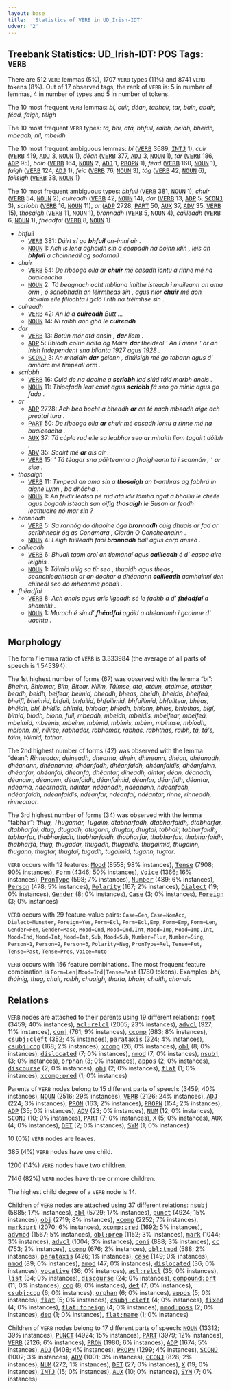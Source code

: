 ```yaml
---
layout: base
title:  'Statistics of VERB in UD_Irish-IDT'
udver: '2'
---
```


## Treebank Statistics: UD_Irish-IDT: POS Tags: `VERB`

There are 512 `VERB` lemmas (5%), 1707 `VERB` types (11%) and 8741 `VERB` tokens (8%).
Out of 17 observed tags, the rank of `VERB` is: 5 in number of lemmas, 4 in number of types and 5 in number of tokens.

The 10 most frequent `VERB` lemmas: <em>bí, cuir, déan, tabhair, tar, bain, abair, féad, faigh, téigh</em>

The 10 most frequent `VERB` types:  <em>tá, bhí, atá, bhfuil, raibh, beidh, bheidh, mbeadh, níl, mbeidh</em>

The 10 most frequent ambiguous lemmas: <em>bí</em> (<tt><a href="ga_idt-pos-VERB.html">VERB</a></tt> 3689, <tt><a href="ga_idt-pos-INTJ.html">INTJ</a></tt> 1), <em>cuir</em> (<tt><a href="ga_idt-pos-VERB.html">VERB</a></tt> 419, <tt><a href="ga_idt-pos-ADJ.html">ADJ</a></tt> 3, <tt><a href="ga_idt-pos-NOUN.html">NOUN</a></tt> 1), <em>déan</em> (<tt><a href="ga_idt-pos-VERB.html">VERB</a></tt> 377, <tt><a href="ga_idt-pos-ADJ.html">ADJ</a></tt> 3, <tt><a href="ga_idt-pos-NOUN.html">NOUN</a></tt> 1), <em>tar</em> (<tt><a href="ga_idt-pos-VERB.html">VERB</a></tt> 186, <tt><a href="ga_idt-pos-ADP.html">ADP</a></tt> 95), <em>bain</em> (<tt><a href="ga_idt-pos-VERB.html">VERB</a></tt> 164, <tt><a href="ga_idt-pos-NOUN.html">NOUN</a></tt> 2, <tt><a href="ga_idt-pos-ADJ.html">ADJ</a></tt> 1, <tt><a href="ga_idt-pos-PROPN.html">PROPN</a></tt> 1), <em>féad</em> (<tt><a href="ga_idt-pos-VERB.html">VERB</a></tt> 160, <tt><a href="ga_idt-pos-NOUN.html">NOUN</a></tt> 1), <em>faigh</em> (<tt><a href="ga_idt-pos-VERB.html">VERB</a></tt> 124, <tt><a href="ga_idt-pos-ADJ.html">ADJ</a></tt> 1), <em>feic</em> (<tt><a href="ga_idt-pos-VERB.html">VERB</a></tt> 76, <tt><a href="ga_idt-pos-NOUN.html">NOUN</a></tt> 3), <em>tóg</em> (<tt><a href="ga_idt-pos-VERB.html">VERB</a></tt> 42, <tt><a href="ga_idt-pos-NOUN.html">NOUN</a></tt> 6), <em>foilsigh</em> (<tt><a href="ga_idt-pos-VERB.html">VERB</a></tt> 38, <tt><a href="ga_idt-pos-NOUN.html">NOUN</a></tt> 1)

The 10 most frequent ambiguous types:  <em>bhfuil</em> (<tt><a href="ga_idt-pos-VERB.html">VERB</a></tt> 381, <tt><a href="ga_idt-pos-NOUN.html">NOUN</a></tt> 1), <em>chuir</em> (<tt><a href="ga_idt-pos-VERB.html">VERB</a></tt> 54, <tt><a href="ga_idt-pos-NOUN.html">NOUN</a></tt> 2), <em>cuireadh</em> (<tt><a href="ga_idt-pos-VERB.html">VERB</a></tt> 42, <tt><a href="ga_idt-pos-NOUN.html">NOUN</a></tt> 14), <em>dar</em> (<tt><a href="ga_idt-pos-VERB.html">VERB</a></tt> 13, <tt><a href="ga_idt-pos-ADP.html">ADP</a></tt> 5, <tt><a href="ga_idt-pos-SCONJ.html">SCONJ</a></tt> 3), <em>scríobh</em> (<tt><a href="ga_idt-pos-VERB.html">VERB</a></tt> 16, <tt><a href="ga_idt-pos-NOUN.html">NOUN</a></tt> 11), <em>ar</em> (<tt><a href="ga_idt-pos-ADP.html">ADP</a></tt> 2728, <tt><a href="ga_idt-pos-PART.html">PART</a></tt> 50, <tt><a href="ga_idt-pos-AUX.html">AUX</a></tt> 37, <tt><a href="ga_idt-pos-ADV.html">ADV</a></tt> 35, <tt><a href="ga_idt-pos-VERB.html">VERB</a></tt> 15), <em>thosaigh</em> (<tt><a href="ga_idt-pos-VERB.html">VERB</a></tt> 11, <tt><a href="ga_idt-pos-NOUN.html">NOUN</a></tt> 1), <em>bronnadh</em> (<tt><a href="ga_idt-pos-VERB.html">VERB</a></tt> 5, <tt><a href="ga_idt-pos-NOUN.html">NOUN</a></tt> 4), <em>cailleadh</em> (<tt><a href="ga_idt-pos-VERB.html">VERB</a></tt> 6, <tt><a href="ga_idt-pos-NOUN.html">NOUN</a></tt> 1), <em>fhéadfaí</em> (<tt><a href="ga_idt-pos-VERB.html">VERB</a></tt> 8, <tt><a href="ga_idt-pos-NOUN.html">NOUN</a></tt> 1)


* <em>bhfuil</em>
  * <tt><a href="ga_idt-pos-VERB.html">VERB</a></tt> 381: <em>Dúirt sí go <b>bhfuil</b> an-imní air .</em>
  * <tt><a href="ga_idt-pos-NOUN.html">NOUN</a></tt> 1: <em>Ach is lena aghaidh sin a ceapadh na boinn ídín , leis an <b>bhfuil</b> a choinneáil ag sodarnaíl .</em>
* <em>chuir</em>
  * <tt><a href="ga_idt-pos-VERB.html">VERB</a></tt> 54: <em>De ribeoga olla ar <b>chuir</b> mé casadh iontu a rinne mé na buaiceacha .</em>
  * <tt><a href="ga_idt-pos-NOUN.html">NOUN</a></tt> 2: <em>Tá beagnach ocht mbliana imithe isteach i muileann an ama orm , ó scríobhadh an léirmheas sin , agus níor <b>chuir</b> mé aon díolaim eile filíochta i gcló i rith na tréimhse sin .</em>
* <em>cuireadh</em>
  * <tt><a href="ga_idt-pos-VERB.html">VERB</a></tt> 42: <em>An lá a <b>cuireadh</b> Butt ...</em>
  * <tt><a href="ga_idt-pos-NOUN.html">NOUN</a></tt> 14: <em>Ní raibh aon ghá le <b>cuireadh</b> .</em>
* <em>dar</em>
  * <tt><a href="ga_idt-pos-VERB.html">VERB</a></tt> 13: <em>Botún mór atá ansin , <b>dar</b> liom .</em>
  * <tt><a href="ga_idt-pos-ADP.html">ADP</a></tt> 5: <em>Bhíodh colún rialta ag Máire <b>dar</b> theideal ' An Fáinne ' ar an Irish Independent sna blianta 1927 agus 1928 .</em>
  * <tt><a href="ga_idt-pos-SCONJ.html">SCONJ</a></tt> 3: <em>An mhaidin <b>dar</b> gcionn , dhúisigh mé go tobann agus d' amharc mé timpeall orm .</em>
* <em>scríobh</em>
  * <tt><a href="ga_idt-pos-VERB.html">VERB</a></tt> 16: <em>Cuid de na daoine a <b>scríobh</b> iad siúd táid marbh anois .</em>
  * <tt><a href="ga_idt-pos-NOUN.html">NOUN</a></tt> 11: <em>Thiocfadh leat caint agus <b>scríobh</b> fá seo go minic agus go fada .</em>
* <em>ar</em>
  * <tt><a href="ga_idt-pos-ADP.html">ADP</a></tt> 2728: <em>Ach beo bocht a bheadh <b>ar</b> an té nach mbeadh aige ach preátaí tura .</em>
  * <tt><a href="ga_idt-pos-PART.html">PART</a></tt> 50: <em>De ribeoga olla <b>ar</b> chuir mé casadh iontu a rinne mé na buaiceacha .</em>
  * <tt><a href="ga_idt-pos-AUX.html">AUX</a></tt> 37: <em>Tá cúpla rud eile sa leabhar seo <b>ar</b> mhaith liom tagairt dóibh .</em>
  * <tt><a href="ga_idt-pos-ADV.html">ADV</a></tt> 35: <em>Scairt mé <b>ar</b> ais air .</em>
  * <tt><a href="ga_idt-pos-VERB.html">VERB</a></tt> 15: <em>' Tá téagar sna páirteanna a fhaigheann tú i scannán , ' <b>ar</b> sise .</em>
* <em>thosaigh</em>
  * <tt><a href="ga_idt-pos-VERB.html">VERB</a></tt> 11: <em>Timpeall an ama sin a <b>thosaigh</b> an t-amhras ag fabhrú in aigne Lynn , ba dhócha .</em>
  * <tt><a href="ga_idt-pos-NOUN.html">NOUN</a></tt> 1: <em>An féidir leatsa pé rud atá idir lámha agat a bhailiú le chéile agus bogadh isteach san oifig <b>thosaigh</b> le Susan ar feadh leathuaire nó mar sin ?</em>
* <em>bronnadh</em>
  * <tt><a href="ga_idt-pos-VERB.html">VERB</a></tt> 5: <em>Sa rannóg do dhaoine óga <b>bronnadh</b> cúig dhuais ar fad ar scríbhneoir óg as Conamara , Ciarán Ó Concheanainn .</em>
  * <tt><a href="ga_idt-pos-NOUN.html">NOUN</a></tt> 4: <em>Léigh tuilleadh faoi <b>bronnadh</b> ball agus corp anseo .</em>
* <em>cailleadh</em>
  * <tt><a href="ga_idt-pos-VERB.html">VERB</a></tt> 6: <em>Bhuail taom croí an tiománaí agus <b>cailleadh</b> é d' easpa aire leighis .</em>
  * <tt><a href="ga_idt-pos-NOUN.html">NOUN</a></tt> 1: <em>Táimid uilig sa tír seo , thuaidh agus theas , seanchleachtach ar an dochar a dhéanann <b>cailleadh</b> acmhainní den chineál seo do mheanma pobail .</em>
* <em>fhéadfaí</em>
  * <tt><a href="ga_idt-pos-VERB.html">VERB</a></tt> 8: <em>Ach anois agus arís ligeadh sé le fadhb a d' <b>fhéadfaí</b> a shamhlú .</em>
  * <tt><a href="ga_idt-pos-NOUN.html">NOUN</a></tt> 1: <em>Murach é sin d’ <b>fhéadfaí</b> agóid a dhéanamh i gcoinne d' uachta .</em>

## Morphology

The form / lemma ratio of `VERB` is 3.333984 (the average of all parts of speech is 1.545394).

The 1st highest number of forms (67) was observed with the lemma “bí”: <em>Bheinn, Bhíomar, Bím, Bítear, Nílim, Táimse, atá, atáim, atáimse, atáthar, beadh, beidh, beifear, beimid, bheadh, bheas, bheidh, bheidís, bheifeá, bheifí, bheimid, bhfuil, bhfuilid, bhfuilimid, bhfuilimíd, bhfuiltear, bhéas, bhéidh, bhí, bhídís, bhímid, bhíodar, bhíodh, bhíonn, bhíos, bhíothas, bígí, bímid, bíodh, bíonn, fuil, mbeadh, mbeidh, mbeidís, mbeifear, mbeifeá, mbeimid, mbeimis, mbeinn, mbímid, mbímis, mbínn, mbínnse, mbíodh, mbíonn, níl, nílirse, rabhadar, rabhamar, rabhas, rabhthas, raibh, tá, tá's, táim, táimid, táthar</em>.

The 2nd highest number of forms (42) was observed with the lemma “déan”: <em>Rinneadar, deineadh, dhearna, dhein, dhineann, dhéan, dhéanadh, dhéanann, dhéananna, dhéanfadh, dhéanfaidh, dhéanfaidís, dhéanfainn, dhéanfar, dhéanfaí, dhéanfá, dhéantar, dineadh, dintar, déan, déanadh, déanaim, déanann, déanfaidh, déanfaimid, déanfar, déanfidh, déantar, ndearna, ndearnadh, ndintar, ndéanadh, ndéanann, ndéanfadh, ndéanfaidh, ndéanfaidís, ndéanfar, ndéanfaí, ndéantar, rinne, rinneadh, rinneamar</em>.

The 3rd highest number of forms (34) was observed with the lemma “tabhair”: <em>'thug, Thugamar, Tugaim, dtabharfadh, dtabharfaidh, dtabharfar, dtabharfaí, dtug, dtugadh, dtugann, dtugtar, dtugtaí, tabhair, tabharfaidh, tabharfar, thabharfadh, thabharfaidh, thabharfar, thabharfas, thabharfaídh, thabharfá, thug, thugadar, thugadh, thugaidís, thugaimid, thugainn, thugann, thugtar, thugtaí, tugadh, tugaimid, tugann, tugtar</em>.

`VERB` occurs with 12 features: <tt><a href="ga_idt-feat-Mood.html">Mood</a></tt> (8558; 98% instances), <tt><a href="ga_idt-feat-Tense.html">Tense</a></tt> (7908; 90% instances), <tt><a href="ga_idt-feat-Form.html">Form</a></tt> (4346; 50% instances), <tt><a href="ga_idt-feat-Voice.html">Voice</a></tt> (1366; 16% instances), <tt><a href="ga_idt-feat-PronType.html">PronType</a></tt> (598; 7% instances), <tt><a href="ga_idt-feat-Number.html">Number</a></tt> (489; 6% instances), <tt><a href="ga_idt-feat-Person.html">Person</a></tt> (478; 5% instances), <tt><a href="ga_idt-feat-Polarity.html">Polarity</a></tt> (167; 2% instances), <tt><a href="ga_idt-feat-Dialect.html">Dialect</a></tt> (19; 0% instances), <tt><a href="ga_idt-feat-Gender.html">Gender</a></tt> (8; 0% instances), <tt><a href="ga_idt-feat-Case.html">Case</a></tt> (3; 0% instances), <tt><a href="ga_idt-feat-Foreign.html">Foreign</a></tt> (3; 0% instances)

`VERB` occurs with 29 feature-value pairs: `Case=Gen`, `Case=NomAcc`, `Dialect=Munster`, `Foreign=Yes`, `Form=Ecl`, `Form=Ecl,Emp`, `Form=Emp`, `Form=Len`, `Gender=Fem`, `Gender=Masc`, `Mood=Cnd`, `Mood=Cnd,Int`, `Mood=Imp`, `Mood=Imp,Int`, `Mood=Ind`, `Mood=Int`, `Mood=Int,Sub`, `Mood=Sub`, `Number=Plur`, `Number=Sing`, `Person=1`, `Person=2`, `Person=3`, `Polarity=Neg`, `PronType=Rel`, `Tense=Fut`, `Tense=Past`, `Tense=Pres`, `Voice=Auto`

`VERB` occurs with 156 feature combinations.
The most frequent feature combination is `Form=Len|Mood=Ind|Tense=Past` (1780 tokens).
Examples: <em>bhí, tháinig, thug, chuir, raibh, chuaigh, tharla, bhain, chaith, chonaic</em>


## Relations

`VERB` nodes are attached to their parents using 19 different relations: <tt><a href="ga_idt-dep-root.html">root</a></tt> (3459; 40% instances), <tt><a href="ga_idt-dep-acl-relcl.html">acl:relcl</a></tt> (2005; 23% instances), <tt><a href="ga_idt-dep-advcl.html">advcl</a></tt> (927; 11% instances), <tt><a href="ga_idt-dep-conj.html">conj</a></tt> (761; 9% instances), <tt><a href="ga_idt-dep-ccomp.html">ccomp</a></tt> (683; 8% instances), <tt><a href="ga_idt-dep-csubj-cleft.html">csubj:cleft</a></tt> (352; 4% instances), <tt><a href="ga_idt-dep-parataxis.html">parataxis</a></tt> (324; 4% instances), <tt><a href="ga_idt-dep-csubj-cop.html">csubj:cop</a></tt> (168; 2% instances), <tt><a href="ga_idt-dep-xcomp.html">xcomp</a></tt> (26; 0% instances), <tt><a href="ga_idt-dep-obl.html">obl</a></tt> (8; 0% instances), <tt><a href="ga_idt-dep-dislocated.html">dislocated</a></tt> (7; 0% instances), <tt><a href="ga_idt-dep-nmod.html">nmod</a></tt> (7; 0% instances), <tt><a href="ga_idt-dep-nsubj.html">nsubj</a></tt> (3; 0% instances), <tt><a href="ga_idt-dep-orphan.html">orphan</a></tt> (3; 0% instances), <tt><a href="ga_idt-dep-appos.html">appos</a></tt> (2; 0% instances), <tt><a href="ga_idt-dep-discourse.html">discourse</a></tt> (2; 0% instances), <tt><a href="ga_idt-dep-obj.html">obj</a></tt> (2; 0% instances), <tt><a href="ga_idt-dep-flat.html">flat</a></tt> (1; 0% instances), <tt><a href="ga_idt-dep-xcomp-pred.html">xcomp:pred</a></tt> (1; 0% instances)

Parents of `VERB` nodes belong to 15 different parts of speech:  (3459; 40% instances), <tt><a href="ga_idt-pos-NOUN.html">NOUN</a></tt> (2516; 29% instances), <tt><a href="ga_idt-pos-VERB.html">VERB</a></tt> (2126; 24% instances), <tt><a href="ga_idt-pos-ADJ.html">ADJ</a></tt> (224; 3% instances), <tt><a href="ga_idt-pos-PRON.html">PRON</a></tt> (163; 2% instances), <tt><a href="ga_idt-pos-PROPN.html">PROPN</a></tt> (154; 2% instances), <tt><a href="ga_idt-pos-ADP.html">ADP</a></tt> (35; 0% instances), <tt><a href="ga_idt-pos-ADV.html">ADV</a></tt> (23; 0% instances), <tt><a href="ga_idt-pos-NUM.html">NUM</a></tt> (12; 0% instances), <tt><a href="ga_idt-pos-SCONJ.html">SCONJ</a></tt> (10; 0% instances), <tt><a href="ga_idt-pos-PART.html">PART</a></tt> (7; 0% instances), <tt><a href="ga_idt-pos-X.html">X</a></tt> (5; 0% instances), <tt><a href="ga_idt-pos-AUX.html">AUX</a></tt> (4; 0% instances), <tt><a href="ga_idt-pos-DET.html">DET</a></tt> (2; 0% instances), <tt><a href="ga_idt-pos-SYM.html">SYM</a></tt> (1; 0% instances)

10 (0%) `VERB` nodes are leaves.

385 (4%) `VERB` nodes have one child.

1200 (14%) `VERB` nodes have two children.

7146 (82%) `VERB` nodes have three or more children.

The highest child degree of a `VERB` node is 14.

Children of `VERB` nodes are attached using 37 different relations: <tt><a href="ga_idt-dep-nsubj.html">nsubj</a></tt> (5885; 17% instances), <tt><a href="ga_idt-dep-obl.html">obl</a></tt> (5729; 17% instances), <tt><a href="ga_idt-dep-punct.html">punct</a></tt> (4924; 15% instances), <tt><a href="ga_idt-dep-obj.html">obj</a></tt> (2719; 8% instances), <tt><a href="ga_idt-dep-xcomp.html">xcomp</a></tt> (2252; 7% instances), <tt><a href="ga_idt-dep-mark-prt.html">mark:prt</a></tt> (2070; 6% instances), <tt><a href="ga_idt-dep-xcomp-pred.html">xcomp:pred</a></tt> (1692; 5% instances), <tt><a href="ga_idt-dep-advmod.html">advmod</a></tt> (1567; 5% instances), <tt><a href="ga_idt-dep-obl-prep.html">obl:prep</a></tt> (1152; 3% instances), <tt><a href="ga_idt-dep-mark.html">mark</a></tt> (1044; 3% instances), <tt><a href="ga_idt-dep-advcl.html">advcl</a></tt> (1004; 3% instances), <tt><a href="ga_idt-dep-conj.html">conj</a></tt> (888; 3% instances), <tt><a href="ga_idt-dep-cc.html">cc</a></tt> (753; 2% instances), <tt><a href="ga_idt-dep-ccomp.html">ccomp</a></tt> (676; 2% instances), <tt><a href="ga_idt-dep-obl-tmod.html">obl:tmod</a></tt> (588; 2% instances), <tt><a href="ga_idt-dep-parataxis.html">parataxis</a></tt> (426; 1% instances), <tt><a href="ga_idt-dep-case.html">case</a></tt> (149; 0% instances), <tt><a href="ga_idt-dep-nmod.html">nmod</a></tt> (89; 0% instances), <tt><a href="ga_idt-dep-amod.html">amod</a></tt> (47; 0% instances), <tt><a href="ga_idt-dep-dislocated.html">dislocated</a></tt> (36; 0% instances), <tt><a href="ga_idt-dep-vocative.html">vocative</a></tt> (36; 0% instances), <tt><a href="ga_idt-dep-acl-relcl.html">acl:relcl</a></tt> (35; 0% instances), <tt><a href="ga_idt-dep-list.html">list</a></tt> (34; 0% instances), <tt><a href="ga_idt-dep-discourse.html">discourse</a></tt> (24; 0% instances), <tt><a href="ga_idt-dep-compound-prt.html">compound:prt</a></tt> (11; 0% instances), <tt><a href="ga_idt-dep-cop.html">cop</a></tt> (8; 0% instances), <tt><a href="ga_idt-dep-det.html">det</a></tt> (7; 0% instances), <tt><a href="ga_idt-dep-csubj-cop.html">csubj:cop</a></tt> (6; 0% instances), <tt><a href="ga_idt-dep-orphan.html">orphan</a></tt> (6; 0% instances), <tt><a href="ga_idt-dep-appos.html">appos</a></tt> (5; 0% instances), <tt><a href="ga_idt-dep-flat.html">flat</a></tt> (5; 0% instances), <tt><a href="ga_idt-dep-csubj-cleft.html">csubj:cleft</a></tt> (4; 0% instances), <tt><a href="ga_idt-dep-fixed.html">fixed</a></tt> (4; 0% instances), <tt><a href="ga_idt-dep-flat-foreign.html">flat:foreign</a></tt> (4; 0% instances), <tt><a href="ga_idt-dep-nmod-poss.html">nmod:poss</a></tt> (2; 0% instances), <tt><a href="ga_idt-dep-dep.html">dep</a></tt> (1; 0% instances), <tt><a href="ga_idt-dep-flat-name.html">flat:name</a></tt> (1; 0% instances)

Children of `VERB` nodes belong to 17 different parts of speech: <tt><a href="ga_idt-pos-NOUN.html">NOUN</a></tt> (13312; 39% instances), <tt><a href="ga_idt-pos-PUNCT.html">PUNCT</a></tt> (4924; 15% instances), <tt><a href="ga_idt-pos-PART.html">PART</a></tt> (3979; 12% instances), <tt><a href="ga_idt-pos-VERB.html">VERB</a></tt> (2126; 6% instances), <tt><a href="ga_idt-pos-PRON.html">PRON</a></tt> (1980; 6% instances), <tt><a href="ga_idt-pos-ADP.html">ADP</a></tt> (1674; 5% instances), <tt><a href="ga_idt-pos-ADJ.html">ADJ</a></tt> (1408; 4% instances), <tt><a href="ga_idt-pos-PROPN.html">PROPN</a></tt> (1299; 4% instances), <tt><a href="ga_idt-pos-SCONJ.html">SCONJ</a></tt> (1002; 3% instances), <tt><a href="ga_idt-pos-ADV.html">ADV</a></tt> (1001; 3% instances), <tt><a href="ga_idt-pos-CCONJ.html">CCONJ</a></tt> (828; 2% instances), <tt><a href="ga_idt-pos-NUM.html">NUM</a></tt> (272; 1% instances), <tt><a href="ga_idt-pos-DET.html">DET</a></tt> (27; 0% instances), <tt><a href="ga_idt-pos-X.html">X</a></tt> (19; 0% instances), <tt><a href="ga_idt-pos-INTJ.html">INTJ</a></tt> (15; 0% instances), <tt><a href="ga_idt-pos-AUX.html">AUX</a></tt> (10; 0% instances), <tt><a href="ga_idt-pos-SYM.html">SYM</a></tt> (7; 0% instances)

